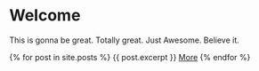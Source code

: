 # Welcome

This is gonna be great. Totally great. Just Awesome. Believe it.

{% for post in site.posts %}
  {{ post.excerpt }}
  <a href="{{ post.url }}">More</a>
{% endfor %}
